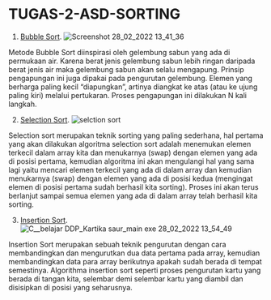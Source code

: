 # TUGAS-2-ASD-SORTING
1. <a href="https://github.com/Janex-F-Budo/TUGAS-2-ASD-SORTING/blob/main/Bubble%20Sort">Bubble Sort</a>.
   ![Screenshot 28_02_2022 13_41_36](https://user-images.githubusercontent.com/99227575/155936582-1a44b785-4c6d-4d2c-9f44-f5c575e9d880.png)

  Metode Bubble Sort diinspirasi oleh gelembung sabun yang ada di permukaan air. Karena berat jenis gelembung sabun lebih ringan daripada berat jenis air    maka gelembung sabun akan selalu mengapung.
  Prinsip pengapungan ini juga dipakai pada pengurutan gelembung. Elemen yang berharga paling kecil “diapungkan”, artinya diangkat ke atas (atau ke ujung paling kiri) melalui      pertukaran. Proses pengapungan ini dilakukan N kali langkah.


2. <a href="https://github.com/Janex-F-Budo/TUGAS-2-ASD-SORTING/blob/main/Selection%20Sort">Selection Sort</a>.
![selction sort](https://user-images.githubusercontent.com/99227575/155937165-291fa934-9518-44cc-9f7d-1ca3865e1a40.png)

  Selection sort merupakan teknik sorting yang paling sederhana, hal pertama yang akan dilakukan algoritma selection sort adalah menemukan elemen terkecil dalam array kita dan   menukarnya (swap) dengan elemen yang ada di posisi pertama, kemudian algoritma ini akan mengulangi hal yang sama lagi yaitu mencari elemen terkecil yang ada di dalam array     dan kemudian menukarnya (swap) dengan elemen yang ada di posisi kedua (mengingat elemen di posisi pertama sudah berhasil kita sorting). Proses ini akan terus berlanjut sampai    semua elemen yang ada di dalam array telah berhasil kita sorting.
  
3. <a href="https://github.com/Janex-F-Budo/TUGAS-2-ASD-SORTING/blob/main/Insertion%20Sort">Insertion Sort</a>.
 ![_C__belajar DDP_Kartika saur_main exe_  28_02_2022 13_54_49](https://user-images.githubusercontent.com/99227575/155937970-d4d53bec-a0f9-4593-aea9-9d525e342187.png)

  Insertion Sort merupakan sebuah teknik pengurutan dengan cara membandingkan dan mengurutkan dua data pertama pada array, kemudian membandingkan data para array berikutnya       apakah sudah berada di tempat semestinya. Algorithma insertion sort seperti proses pengurutan kartu yang berada di tangan kita, selembar demi selembar kartu yang diambil dan   disisipkan di posisi yang seharusnya.


